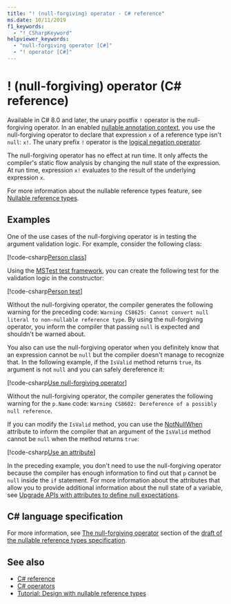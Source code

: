 ```yaml
---
title: "! (null-forgiving) operator - C# reference"
ms.date: 10/11/2019
f1_keywords: 
  - "!_CSharpKeyword"
helpviewer_keywords: 
  - "null-forgiving operator [C#]"
  - "! operator [C#]"
---
```

# ! (null-forgiving) operator (C# reference)

Available in C# 8.0 and later, the unary postfix `!` operator is the null-forgiving operator. In an enabled [nullable annotation context](../../nullable-references.md#nullable-annotation-context), you use the null-forgiving operator to declare that expression `x` of a reference type isn't `null`: `x!`. The unary prefix `!` operator is the [logical negation operator](boolean-logical-operators.md#logical-negation-operator-).

The null-forgiving operator has no effect at run time. It only affects the compiler's static flow analysis by changing the null state of the expression. At run time, expression `x!` evaluates to the result of the underlying expression `x`.

For more information about the nullable reference types feature, see [Nullable reference types](../../nullable-references.md).

## Examples

One of the use cases of the null-forgiving operator is in testing the argument validation logic. For example, consider the following class:

[!code-csharp[Person class](snippets/NullForgivingOperator.cs#PersonClass)]

Using the [MSTest test framework](../../../core/testing/unit-testing-with-mstest.md), you can create the following test for the validation logic in the constructor:

[!code-csharp[Person test](snippets/NullForgivingOperator.cs#TestPerson)]

Without the null-forgiving operator, the compiler generates the following warning for the preceding code: `Warning CS8625: Cannot convert null literal to non-nullable reference type`. By using the null-forgiving operator, you inform the compiler that passing `null` is expected and shouldn't be warned about.

You also can use the null-forgiving operator when you definitely know that an expression cannot be `null` but the compiler doesn't manage to recognize that. In the following example, if the `IsValid` method returns `true`, its argument is not `null` and you can safely dereference it:

[!code-csharp[Use null-forgiving operator](snippets/NullForgivingOperator.cs#UseNullForgiving)]

Without the null-forgiving operator, the compiler generates the following warning for the `p.Name` code: `Warning CS8602: Dereference of a possibly null reference`.

If you can modify the `IsValid` method, you can use the [NotNullWhen](xref:System.Diagnostics.CodeAnalysis.NotNullWhenAttribute) attribute to inform the compiler that an argument of the `IsValid` method cannot be `null` when the method returns `true`:

[!code-csharp[Use an attribute](snippets/NullForgivingOperator.cs#UseAttribute)]

In the preceding example, you don't need to use the null-forgiving operator because the compiler has enough information to find out that `p` cannot be `null` inside the `if` statement. For more information about the attributes that allow you to provide additional information about the null state of a variable, see [Upgrade APIs with attributes to define null expectations](../../nullable-attributes.md).

## C# language specification

For more information, see [The null-forgiving operator](~/_csharplang/proposals/csharp-8.0/nullable-reference-types-specification.md#the-null-forgiving-operator) section of the [draft of the nullable reference types specification](~/_csharplang/proposals/csharp-8.0/nullable-reference-types-specification.md).

## See also

- [C# reference](../index.md)
- [C# operators](index.md)
- [Tutorial: Design with nullable reference types](../../tutorials/nullable-reference-types.md)

